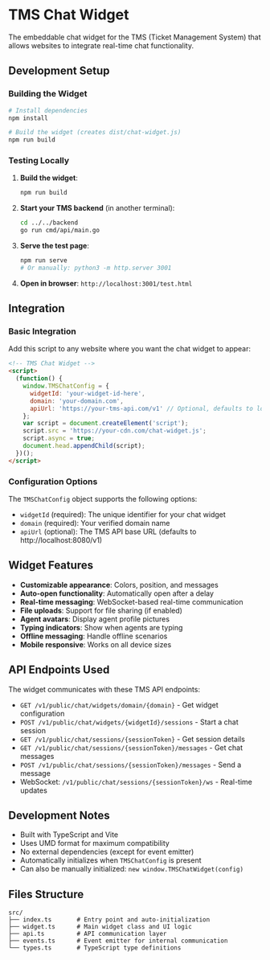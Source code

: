 # TMS Chat Widget

The embeddable chat widget for the TMS (Ticket Management System) that allows websites to integrate real-time chat functionality.

## Development Setup

### Building the Widget

```bash
# Install dependencies
npm install

# Build the widget (creates dist/chat-widget.js)
npm run build
```

### Testing Locally

1. **Build the widget**:
   ```bash
   npm run build
   ```

2. **Start your TMS backend** (in another terminal):
   ```bash
   cd ../../backend
   go run cmd/api/main.go
   ```

3. **Serve the test page**:
   ```bash
   npm run serve
   # Or manually: python3 -m http.server 3001
   ```

4. **Open in browser**: `http://localhost:3001/test.html`

## Integration

### Basic Integration

Add this script to any website where you want the chat widget to appear:

```html
<!-- TMS Chat Widget -->
<script>
  (function() {
    window.TMSChatConfig = {
      widgetId: 'your-widget-id-here',
      domain: 'your-domain.com',
      apiUrl: 'https://your-tms-api.com/v1' // Optional, defaults to localhost:8080/v1
    };
    var script = document.createElement('script');
    script.src = 'https://your-cdn.com/chat-widget.js';
    script.async = true;
    document.head.appendChild(script);
  })();
</script>
```

### Configuration Options

The `TMSChatConfig` object supports the following options:

- `widgetId` (required): The unique identifier for your chat widget
- `domain` (required): Your verified domain name
- `apiUrl` (optional): The TMS API base URL (defaults to http://localhost:8080/v1)

## Widget Features

- **Customizable appearance**: Colors, position, and messages
- **Auto-open functionality**: Automatically open after a delay
- **Real-time messaging**: WebSocket-based real-time communication
- **File uploads**: Support for file sharing (if enabled)
- **Agent avatars**: Display agent profile pictures
- **Typing indicators**: Show when agents are typing
- **Offline messaging**: Handle offline scenarios
- **Mobile responsive**: Works on all device sizes

## API Endpoints Used

The widget communicates with these TMS API endpoints:

- `GET /v1/public/chat/widgets/domain/{domain}` - Get widget configuration
- `POST /v1/public/chat/widgets/{widgetId}/sessions` - Start a chat session
- `GET /v1/public/chat/sessions/{sessionToken}` - Get session details
- `GET /v1/public/chat/sessions/{sessionToken}/messages` - Get chat messages
- `POST /v1/public/chat/sessions/{sessionToken}/messages` - Send a message
- WebSocket: `/v1/public/chat/sessions/{sessionToken}/ws` - Real-time updates

## Development Notes

- Built with TypeScript and Vite
- Uses UMD format for maximum compatibility
- No external dependencies (except for event emitter)
- Automatically initializes when `TMSChatConfig` is present
- Can also be manually initialized: `new window.TMSChatWidget(config)`

## Files Structure

```
src/
├── index.ts       # Entry point and auto-initialization
├── widget.ts      # Main widget class and UI logic
├── api.ts         # API communication layer
├── events.ts      # Event emitter for internal communication
└── types.ts       # TypeScript type definitions
```
